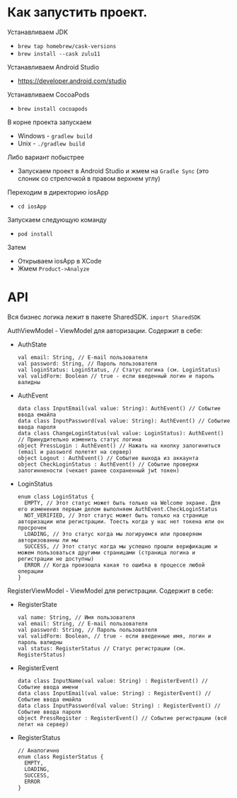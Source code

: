 # Как запустить проект.

Устанавливаем JDK
  - ``` brew tap homebrew/cask-versions ```
  - ``` brew install --cask zulu11 ```

Устанавливаем Android Studio
  - https://developer.android.com/studio
  
Устанавливаем CocoaPods
  - ``` brew install cocoapods ```
  
В корне проекта запускаем
  - Windows - ``` gradlew build ```
  - Unix - ``` ./gradlew build ```
  
Либо вариант побыстрее 
  - Запускаем проект в Android Studio и жмем на ```Gradle Sync``` (это слоник со стрелочкой в правом верхнем углу)

Переходим в директорию iosApp
  - ``` cd iosApp ```

Запускаем следующую команду
  - ``` pod install ```

Затем
  - Открываем iosApp в XCode
  - Жмем ``` Product->Analyze ```
  
# API
Вся бизнес логика лежит в пакете SharedSDK. ``` import SharedSDK ```

AuthViewModel - ViewModel для авторизации. Содержит в себе:
  - AuthState
    ```
    val email: String, // E-mail пользователя
    val password: String, // Пароль пользователя
    val loginStatus: LoginStatus, // Статус логина (см. LoginStatus)
    val validForm: Boolean // true - если введенный логин и пароль валидны
    ```
  - AuthEvent
    ```
    data class InputEmail(val value: String): AuthEvent() // Событие ввода емайла
    data class InputPassword(val value: String): AuthEvent() // Событие ввода пароля
    data class ChangeLoginStatus(val value: LoginStatus): AuthEvent() // Принудительно изменить статус логина
    object PressLogin : AuthEvent() // Нажать на кнопку залогиниться (email и password полетят на сервер)
    object Logout : AuthEvent() // Событие выхода из аккаунта
    object CheckLoginStatus : AuthEvent() // Событие проверки залогиннености (чекает ранее сохраненный jwt токен)
    ```
  - LoginStatus
    ```
    enum class LoginStatus {
      EMPTY, // Этот статус может быть только на Welcome экране. Для его изменения первым делом выполняем AuthEvent.CheckLoginStatus 
      NOT_VERIFIED, // Этот статус может быть только на странице авторизации или регистрации. Тоесть когда у нас нет токена или он просрочен
      LOADING, // Это статус когда мы логируемся или проверяем авторизованны ли мы
      SUCCESS, // Этот статус когда мы успешно прошли верификацию и можем пользоваться другими страницами (страница логина и регистрации не доступны)
      ERROR // Когда произошла какая то ошибка в процессе любой операции
    }
    ```
  
RegisterViewModel - ViewModel для регистрации. Содержит в себе:
  - RegisterState
    ```
    val name: String, // Имя пользователя
    val email: String, // E-mail пользователя
    val password: String, // Пароль пользователя
    val validForm: Boolean, // true - если введенные имя, логин и пароль валидны
    val status: RegisterStatus // Статус регистрации (см. RegisterStatus)
    ```
  - RegisterEvent
    ```
    data class InputName(val value: String) : RegisterEvent() // Событие ввода имени
    data class InputEmail(val value: String) : RegisterEvent() // Событие ввода емайла
    data class InputPassword(val value: String) : RegisterEvent() // Событие ввода пароля
    object PressRegister : RegisterEvent() // Событие регистрации (всё летит на сервер)
    ```
  - RegisterStatus
    ```
    // Аналогично
    enum class RegisterStatus {
      EMPTY,
      LOADING,
      SUCCESS,
      ERROR
    }
    ```

